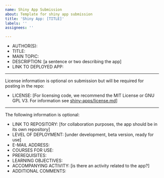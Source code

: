 ```yaml
---
name: Shiny App Submission
about: Template for shiny app submission
title: 'Shiny App: [TITLE]'
labels: ''
assignees: ''

---
```


- AUTHOR(S):
- TITLE:
- MAIN TOPIC:
- DESCRIPTION: [a sentence or two describing the app]
- LINK TO DEPLOYED APP:

---------------------------
License information is optional on submission but will be required for posting in the repo:

- LICENSE: [For licensing code, we recommend the MIT License or GNU GPL V3.  For information see [shiny-apps/license.md](https://github.com/UBC-STAT/shiny-apps/blob/main/license.md)]
---------------------------

The following information is optional:

- LINK TO REPOSITORY: [for collaboration purposes, the app should be in its own repository]
- LEVEL OF DEPLOYMENT: [under development, beta version, ready for use]
- E-MAIL ADDRESS:
- COURSES FOR USE:
- PREREQUISITES:
- LEARNING OBJECTIVES: 
- ACCOMPANYING ACTIVITY: [is there an activity related to the app?]
- ADDITIONAL COMMENTS: 
